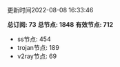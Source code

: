 更新时间2022-08-08 16:33:46

**总订阅: 73**
**总节点: 1848**
**有效节点: 712**
- ss节点: 454
- trojan节点: 189
- v2ray节点: 69
